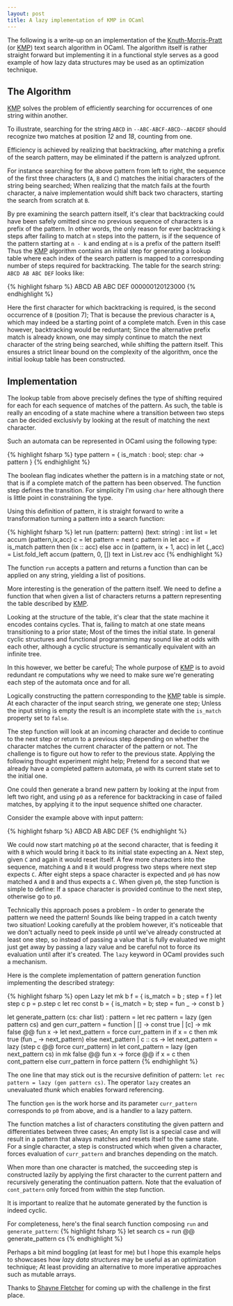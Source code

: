 ```yaml
---
layout: post
title: A lazy implementation of KMP in OCaml
---
```

The following is a write-up on an implementation of the [Knuth-Morris-Pratt] (or [KMP]) text search algorithm in OCaml. 
The algorithm itself is rather straight forward but implementing it in a functional style serves as a good example
of how lazy data structures may be used as an optimization technique.

## The Algorithm

[KMP] solves the problem of efficiently searching for occurrences 
of one string within another.

To illustrate, searching for the string `ABCD` in
`--ABC-ABCF-ABCD--ABCDEF` should recognize two matches at position *12* and *18*, 
counting from one.

Efficiency is achieved by realizing that backtracking, after matching
a prefix of the search pattern, may be eliminated if the pattern is analyzed upfront.

For instance searching for the above pattern from left to right, the sequence of the first
three characters (`A`, `B` and `C`) matches the initial characters of the string being
searched; When realizing that the match fails at the fourth character, a naive
implementation would shift back two characters, starting the search from scratch at
`B`.

By pre examining the search pattern itself, it's clear that backtracking could
have been safely omitted since no previous sequence of characters is a prefix
of the pattern. In other words, the only reason for ever backtracking `k` steps
after failing to match at `n` steps into the pattern, 
is if the sequence of the pattern starting at `n - k` and ending at `n` is a 
prefix of the pattern itself! Thus the [KMP] algorithm contains an initial step for generating a 
lookup table where each index of the search pattern is mapped to a corresponding number of
steps required for backtracking. The table for the search string: `ABCD AB ABC DEF` looks like:

{% highlight fsharp %}
ABCD AB ABC DEF
000000120123000
{% endhighlight %}

Here the first character for which backtracking is required, is the second occurrence of `B` (position 7); 
That is because the previous character is `A`, which may indeed be a starting point of a complete match.
Even in this case however, backtracking would be reduntant; Since the alternative prefix match is already known, 
one may simply continue to match the next character of the string being searched, while shifting the pattern itself. 
This ensures a strict linear bound on the complexity of the algorithm, once the initial lookup table has
been constructed.


## Implementation
The lookup table from above precisely defines the type of shifting required for each
for each sequence of matches of the pattern. As such, the table is really an
encoding of a state machine where a transition between two steps can be decided exclusivly by 
looking at the result of matching the next character.

Such an automata can be represented in OCaml using the following type:

{% highlight fsharp %}
type pattern = { is_match : bool; step: char -> pattern }
{% endhighlight %}

The boolean flag indicates whether the pattern is in a matching state or not,
that is if a complete match of the pattern has been observed.
The function step defines the transition. For simplicity I'm using `char`
here although there is little point in constraining the type.

Using this definition of pattern, it is straight forward to
write a transformation turning a pattern into a search function:

{% highlight fsharp %}
let run (pattern: pattern) (text: string) : int list =
  let accum (pattern,ix,acc) c =
    let pattern = next c pattern in
    let acc = if is_match pattern then (ix :: acc) else acc in
    (pattern, ix + 1, acc)
  in
  let (_,_,acc) = List.fold_left accum (pattern, 0, []) text in
  List.rev acc
{% endhighlight %}

The function `run` accepts a pattern and returns a function than can be applied
on any string, yielding a list of positions.

More interesting is the generation of the pattern itself. 
We need to define a function that when given a list of characters returns a
pattern representing the table described by [KMP].

Looking at the structure of the table, it's clear that the state machine 
it encodes contains cycles. That is, failing to match at one state means
transitioning to a prior state; Most of the times the initial state.
In general cyclic structures and functional programming may sound like at odds with each other,
although a cyclic structure is semantically equivalent with an infinite tree.  

In this however, we better be careful; The whole purpose of [KMP] is to avoid
redundant re computations why we need to make sure we're generating each step
of the automata once and for all.

Logically constructing the pattern corresponding to the [KMP] table is
simple. At each character of the input search string, we generate one
step; Unless the input string is empty the result is an incomplete state with
the `is_match` property set to `false`. 

The step function will look at an incoming character and decide to continue to the next step
or return to a previous step depending on whether the character matches 
the current character of the pattern or not. The challenge is to figure out 
how to refer to the previous state. Applying the following thought experiment
might help; Pretend for a second that we already have a completed pattern
automata, `p0` with its current state set to the initial one. 

One could then generate a brand new pattern by looking at the input
from left two right, and using `p0` as a reference for backtracking in case 
of failed matches, by applying it to the input sequence shifted one character.

Consider the example above with input pattern:

{% highlight fsharp %}
ABCD AB ABC DEF
{% endhighlight %}

We could now start matching `p0` at the second character, that is feeding it with
`B` which would bring it back to its initial state expecting an `A`. Next step,
given `C` and again it would reset itself. A few more characters into
the sequence, matching `A` and `B` it would progress two steps where next step expects `C`.
After eight steps a space character is expected and `p0` has now matched `A` and `B` and thus expects a `C`. 
When given `p0`, the step function is simple to define: If a space character is provided
continue to the next step, otherwise go to `p0`.

Technically this approach poses a problem - In order to generate the pattern
we need the pattern! Sounds like being trapped in a catch twenty two situation! 
Looking carefully at the problem however, it's noticeable that we don't actually need 
to peek inside `p0` until we've already constructed at least one step, 
so instead of passing a value that is fully evaluated we might just get away by passing a 
lazy value and be careful not to force its evaluation until after it's created. 
The `lazy` keyword in OCaml provides such a mechanism.

Here is the complete implementation of pattern generation function
implementing the described strategy:

{% highlight fsharp %}
open Lazy
let mk b f = { is_match = b ; step = f }
let step c p = p.step c
let rec const b = { is_match = b; step = fun _ -> const b }

let generate_pattern (cs: char list) : pattern =
  let rec pattern = lazy (gen pattern cs)
  and gen curr_pattern = function 
    | []                ->
      const true
    | [c]               ->
      mk false @@ fun x ->
        let next_pattern = force curr_pattern in
        if x = c then 
          mk true (fun _ -> next_pattern) 
        else 
          next_pattern
    | c :: cs           ->
      let next_pattern = lazy (step c @@ force curr_pattern) in
      let cont_pattern = lazy (gen next_pattern cs) in
      mk false @@ fun x ->
        force @@ if x = c then cont_pattern else curr_pattern
  in
  force pattern
{% endhighlight %}

The one line that may stick out is the recursive definition of
pattern: `let rec pattern = lazy (gen pattern cs)`. 
The operator `lazy` creates an unevaluated *thunk* which enables forward referencing. 

The function `gen` is the work horse and its parameter `curr_pattern` corresponds to `p0` from above, 
and is a handler to a lazy pattern. 

The function matches a list of characters constituting the given pattern and
differentiates between three cases; An empty list is a special case and will result in  a pattern that
always matches and resets itself to the same state.
For a single character, a step is constructed which when given a character, forces evaluation of `curr_pattern` 
and branches depending on the match.

When more than one character is matched, the succeeding step is constructed
lazily by applying the first character to the current pattern and recursively
generating the continuation pattern. Note that the evaluation of `cont_pattern` 
only forced from within the step function.

It is important to realize that he automate generated by the function is indeed cyclic.

For completeness, here's the final search function composing `run` and `generate_pattern`:
{% highlight fsharp %}
let search cs = run @@ generate_pattern cs
{% endhighlight %}

Perhaps a bit mind boggling (at least for me) but I hope this example
helps to showcases how *lazy data structures* may be useful as an optimization technique;
At least providing an alternative to more imperative approaches such as mutable arrays.

Thanks to [Shayne Fletcher] for coming up with the challenge in the first place.
 
[KMP]:https://en.wikipedia.org/wiki/Knuth%E2%80%93Morris%E2%80%93Pratt_algorithm
[Knuth-Morris-Pratt]:https://en.wikipedia.org/wiki/Knuth%E2%80%93Morris%E2%80%93Pratt_algorithm
[Shayne Fletcher]:http://blog.shaynefletcher.org/

